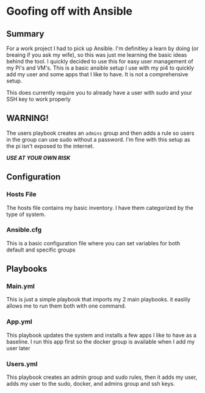 # Goofing off with Ansible

## Summary

For a work project I had to pick up Ansible.  I'm definitley a learn by doing (or breaing if you ask my wife), so this was just me learning the basic ideas behind the tool. I quickly decided to use this for easy user management of my Pi's and VM's.  This is a basic ansible setup I use with my pi4 to quickly add my user and some apps that I like to have.  It is not a comprehensive setup.

This does currently require you to already have a user with sudo and your SSH key to work properly

## WARNING!

The users playbook creates an `admins` group and then adds a rule so users in the group can use sudo without a password.  I'm fine with this setup as the pi isn't exposed to the internet.

***USE AT YOUR OWN RISK***

## Configuration

### Hosts File

The hosts file contains my basic inventory.  I have them categorized by the type of system.

### Ansible.cfg

This is a basic configuration file where you can set variables for both default and specific groups

## Playbooks

### Main.yml

This is just a simple playbook that imports my 2 main playbooks.  it easlily allows me to run them both with one command.

### App.yml

This playbook updates the system and installs a few apps I like to have as a baseline. I run this app first so the docker group is available when I add my user later

### Users.yml

This playbook creates an admin group and sudo rules, then it adds my user, adds my user to the sudo, docker, and admins group and ssh keys.